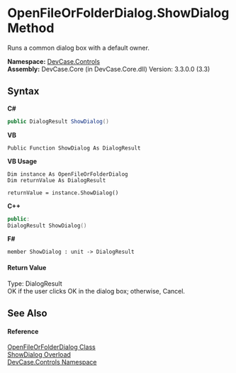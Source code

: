 # OpenFileOrFolderDialog.ShowDialog Method 
 

Runs a common dialog box with a default owner.

**Namespace:**&nbsp;<a href="N_DevCase_Controls">DevCase.Controls</a><br />**Assembly:**&nbsp;DevCase.Core (in DevCase.Core.dll) Version: 3.3.0.0 (3.3)

## Syntax

**C#**<br />
``` C#
public DialogResult ShowDialog()
```

**VB**<br />
``` VB
Public Function ShowDialog As DialogResult
```

**VB Usage**<br />
``` VB Usage
Dim instance As OpenFileOrFolderDialog
Dim returnValue As DialogResult

returnValue = instance.ShowDialog()
```

**C++**<br />
``` C++
public:
DialogResult ShowDialog()
```

**F#**<br />
``` F#
member ShowDialog : unit -> DialogResult 

```


#### Return Value
Type: DialogResult<br />OK if the user clicks OK in the dialog box; otherwise, Cancel.

## See Also


#### Reference
<a href="T_DevCase_Controls_OpenFileOrFolderDialog">OpenFileOrFolderDialog Class</a><br /><a href="Overload_DevCase_Controls_OpenFileOrFolderDialog_ShowDialog">ShowDialog Overload</a><br /><a href="N_DevCase_Controls">DevCase.Controls Namespace</a><br />